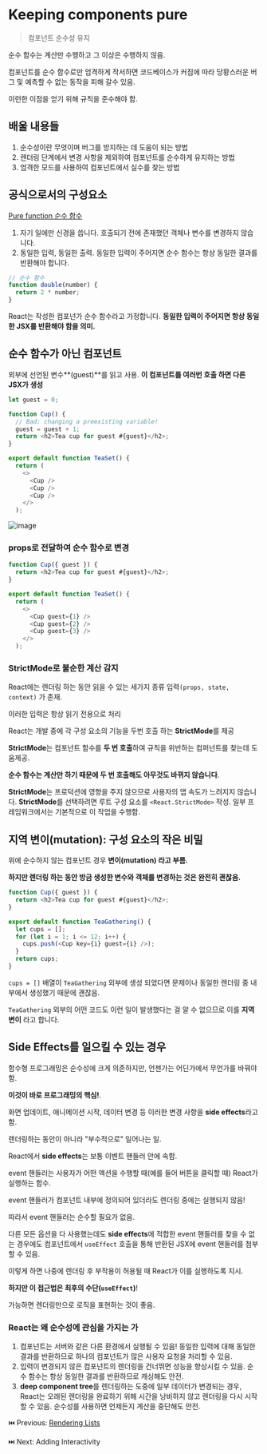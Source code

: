 # Keeping components pure

> 컴포넌트 순수성 유지

순수 함수는 계산만 수행하고 그 이상은 수행하지 않음.

컴포넌트를 순수 함수로만 엄격하게 작서하면 코드베이스가 커짐에 따라 당황스러운 버그 및 예측할 수 없는 동작을 피해 갈수 있음.

이런한 이점을 얻기 위해 규칙을 준수해야 함.

## 배울 내용들

1. 순수성이란 무엇이며 버그를 방지하는 데 도움이 되는 방법
2. 렌더링 단계에서 변경 사항을 제외하여 컴포넌트를 순수하게 유지하는 방법
3. 엄격한 모드를 사용하여 컴포넌트에서 실수를 찾는 방법

## 공식으로서의 구성요소

[Pure function 순수 함수](https://en.wikipedia.org/wiki/Pure_function)

1. 자기 일에만 신경을 씁니다. 호출되기 전에 존재했던 객체나 변수를 변경하지 않습니다.
2. 동일한 입력, 동일한 출력. 동일한 입력이 주어지면 순수 함수는 항상 동일한 결과를 반환해야 합니다.

```javascript
// 순수 함수
function double(number) {
  return 2 * number;
}
```

React는 작성한 컴포넌가 순수 함수라고 가정합니다. **동일한 입력이 주어지면 항상 동일한 JSX를 반환해야 함을 의미.**

## 순수 함수가 아닌 컴포넌트

외부에 선언된 변수**(guest)**를 읽고 사용. **이 컴포넌트를 여러번 호출 하면 다른 JSX가 생성**

```javascript
let guest = 0;

function Cup() {
  // Bad: changing a preexisting variable!
  guest = guest + 1;
  return <h2>Tea cup for guest #{guest}</h2>;
}

export default function TeaSet() {
  return (
    <>
      <Cup />
      <Cup />
      <Cup />
    </>
  );
```

![image](https://github.com/codingjwp/mindpalace/assets/113403155/014571f2-f4fc-402d-a866-ecc151a0c795)  


### props로 전달하여 순수 함수로 변경

```javascript
function Cup({ guest }) {
  return <h2>Tea cup for guest #{guest}</h2>;
}

export default function TeaSet() {
  return (
    <>
      <Cup guest={1} />
      <Cup guest={2} />
      <Cup guest={3} />
    </>
  );
```

### StrictMode로 불순한 계산 감지

React에는 렌더링 하는 동안 읽을 수 있는 세가지 종류 입력`(props, state, context)` 가 존재.

이러한 입력은 항상 읽기 전용으로 처리

React는 개발 중에 각 구성 요소의 기능을 두번 호출 하는 **StrictMode**를 제공  

**StrictMode**는 컴포넌트 함수를 **두 번 호출**하여 규칙을 위반하는 컴퍼넌트를 찾는데 도움제공.  

**순수 함수는 계산만 하기 때문에 두 번 호출해도 아무것도 바뀌지 않습니다**.  

**StrictMode**는 프로덕션에 영향을 주지 않으므로 사용자의 앱 속도가 느려지지 않습니다. **StrictMode**를 선택하려면 루트 구성 요소를 `<React.StrictMode>` 작성. 일부 프레임워크에서는 기본적으로 이 작업을 수행함.

## 지역 변이(mutation): 구성 요소의 작은 비밀

위에 순수하지 않는 컴포넌트 경우 **변이(mutation) 라고 부름.**

**하지만 렌더링 하는 동안 방금 생성한 변수와 객체를 변경하는 것은 완전히 괜찮음.**  

```javascript
function Cup({ guest }) {
  return <h2>Tea cup for guest #{guest}</h2>;
}

export default function TeaGathering() {
  let cups = [];
  for (let i = 1; i <= 12; i++) {
    cups.push(<Cup key={i} guest={i} />);
  }
  return cups;
}
```

`cups = []` 배열이 `TeaGathering` 외부에 생성 되었다면 문제이나 동일한 렌더링 중 내부에서 생성했기 때문에 괜찮음.

`TeaGathering` 외부의 어떤 코드도 이런 일이 발생했다는 걸 알 수 없으므로 이를 **지역 변이** 라고 합니다.

## Side Effects를 일으킬 수 있는 경우

함수형 프로그래밍은 순수성에 크게 의존하지만, 언젠가는 어딘가에서 무언가를 바꿔야 함.

**이것이 바로 프로그래밍의 핵심!**.  

화면 업데이트, 애니메이션 시작, 데이터 변경 등 이러한 변경 사항을 **side effects**라고 함.  

렌더링하는 동안이 아니라 "부수적으로" 일어나는 일.

React에서 **side effects**는 보통 이벤트 핸들러 안에 속함.

event 핸들러는 사용자가 어떤 액션을 수행할 때(예를 들어 버튼을 클릭할 때) React가 실행하는 함수.

event 핸들러가 컴포넌트 내부에 정의되어 있더라도 렌더링 중에는 실행되지 않음!

따라서 event 핸들러는 순수할 필요가 없음.

다른 모든 옵션을 다 사용했는데도 **side effects**에 적합한 event 핸들러를 찾을 수 없는 경우에도 컴포넌트에서 `useEffect` 호출을 통해 반환된 JSX에 event 핸들러를 첨부할 수 있음.

이렇게 하면 나중에 렌더링 후 부작용이 허용될 때 React가 이를 실행하도록 지시.

**하지만 이 접근법은 최후의 수단(`useEffect`)**!

가능하면 렌더링만으로 로직을 표현하는 것이 좋음.

### React는 왜 순수성에 관심을 가지는 가

1. 컴포넌트는 서버와 같은 다른 환경에서 실행될 수 있음! 동일한 입력에 대해 동일한 결과를 반환하므로 하나의 컴포넌트가 많은 사용자 요청을 처리할 수 있음.
2. 입력이 변경되지 않은 컴포넌트의 렌더링을 건너뛰면 성능을 향상시킬 수 있음. 순수 함수는 항상 동일한 결과를 반환하므로 캐싱해도 안전.
3. **deep component tree**를 렌더링하는 도중에 일부 데이터가 변경되는 경우, React는 오래된 렌더링을 완료하기 위해 시간을 낭비하지 않고 렌더링을 다시 시작할 수 있음. 순수성를 사용하면 언제든지 계산을 중단해도 안전.

⏮️ Previous: [Rendering Lists](./011-%EB%A6%AC%EC%95%A1%ED%8A%B8%20Rendering%20lists.md)

⏭️ Next: Adding Interactivity
